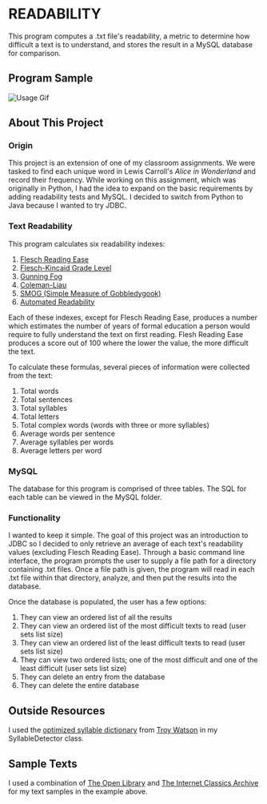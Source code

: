 # READABILITY
This program computes a .txt file's readability, a metric to determine how difficult a text is to understand, and stores the result in a MySQL database for comparison.  

## Program Sample
![Usage Gif](ReadabilityVideo.gif)

## About This Project
### Origin
This project is an extension of one of my classroom assignments.  We were tasked to find each unique word in Lewis Carroll's *Alice in Wonderland* and record their frequency.  While working on this assignment, which was originally in Python, I had the idea to expand on the basic requirements by adding readability tests and MySQL.  I decided to switch from Python to Java because I wanted to try JDBC.


### Text Readability
This program calculates six readability indexes:

  1. [Flesch Reading Ease](https://en.wikipedia.org/wiki/Flesch–Kincaid_readability_tests)
  1. [Flesch-Kincaid Grade Level](https://en.wikipedia.org/wiki/Flesch–Kincaid_readability_tests)
  1. [Gunning Fog](https://en.wikipedia.org/wiki/Gunning_fog_index)
  1. [Coleman-Liau](https://en.wikipedia.org/wiki/Coleman–Liau_index)
  1. [SMOG (Simple Measure of Gobbledygook)](https://en.wikipedia.org/wiki/SMOG)
  1. [Automated Readability](https://en.wikipedia.org/wiki/Automated_readability_index)
  
Each of these indexes, except for Flesch Reading Ease, produces a number which estimates the number of years of formal education a person would require to fully understand the text on first reading.  Flesh Reading Ease produces a score out of 100 where the lower the value, the more difficult the text.    

To calculate these formulas, several pieces of information were collected from the text:

  1. Total words
  1. Total sentences
  1. Total syllables
  1. Total letters
  1. Total complex words (words with three or more syllables)
  1. Average words per sentence
  1. Average syllables per words
  1. Average letters per word

### MySQL
The database for this program is comprised of three tables.  The SQL for each table can be viewed in the MySQL folder.

### Functionality
I wanted to keep it simple.  The goal of this project was an introduction to JDBC so I decided to only retrieve an average of each text's readability values (excluding Flesch Reading Ease).  Through a basic command line interface, the program prompts the user to supply a file path for a directory containing .txt files.  Once a file path is given, the program will read in each .txt file within that directory, analyze, and then put the results into the database.  

Once the database is populated, the user has a few options:  
  1. They can view an ordered list of all the results 
  1. They can view an ordered list of the most difficult texts to read (user sets list size) 
  1. They can view an ordered list of the least difficult texts to read (user sets list size)
  1. They can view two ordered lists; one of the most difficult and one of the least difficult (user sets list size)
  1. They can delete an entry from the database
  1. They can delete the entire database


## Outside Resources
I used the [optimized syllable dictionary](https://github.com/troywatson/Lawrence-Style-Checker/blob/master/dict/syllables-optimized-list.txt) from [Troy Watson](https://github.com/troywatson/Lawrence-Style-Checker) in my SyllableDetector class.

## Sample Texts
I used a combination of [The Open Library](https://openlibrary.org) and [The Internet Classics Archive](http://classics.mit.edu/Browse/index.html) for my text samples in the example above.
